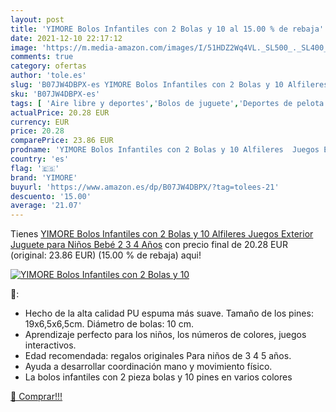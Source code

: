 ```yaml
---
layout: post
title: 'YIMORE Bolos Infantiles con 2 Bolas y 10 al 15.00 % de rebaja'
date: 2021-12-10 22:17:12
image: 'https://m.media-amazon.com/images/I/51HDZ2Wq4VL._SL500_._SL400_.jpg'
comments: true
category: ofertas
author: 'tole.es'
slug: 'B07JW4DBPX-es YIMORE Bolos Infantiles con 2 Bolas y 10 Alfileres Juegos...'
sku: 'B07JW4DBPX-es'
tags: [ 'Aire libre y deportes','Bolos de juguete','Deportes de pelota de juguete','Juguetes','Juguetes y juegos','bebé','yimore', ]
actualPrice: 20.28 EUR
currency: EUR
price: 20.28
comparePrice: 23.86 EUR
prodname: 'YIMORE Bolos Infantiles con 2 Bolas y 10 Alfileres  Juegos Exterior Juguete para Niños Bebé 2 3 4 Años'
country: 'es'
flag: '🇪🇸'
brand: 'YIMORE'
buyurl: 'https://www.amazon.es/dp/B07JW4DBPX/?tag=tolees-21'
descuento: '15.00'
average: '21.07'
---
```


Tienes [YIMORE Bolos Infantiles con 2 Bolas y 10 Alfileres  Juegos Exterior Juguete para Niños Bebé 2 3 4 Años](https://www.amazon.es/dp/B07JW4DBPX/?tag=tolees-21) con precio final de  20.28 EUR (original: 23.86 EUR) (15.00 %  de rebaja) aqui!

[![YIMORE Bolos Infantiles con 2 Bolas y 10](https://m.media-amazon.com/images/I/51HDZ2Wq4VL._SL500_._SL400_.jpg)](https://www.amazon.es/dp/B07JW4DBPX/?tag=tolees-21)

🔎:

- Hecho de la alta calidad PU espuma más suave. Tamaño de los pines: 19x6,5x6,5cm. Diámetro de bolas: 10 cm.
- Aprendizaje perfecto para los niños, los números de colores, juegos interactivos.
- Edad recomendada: regalos originales Para niños de 3 4 5 años.
- Ayuda a desarrollar coordinación mano y movimiento físico.
- La bolos infantiles con 2 pieza bolas y 10 pines en varios colores

[🛒 Comprar!!!](https://www.amazon.es/dp/B07JW4DBPX/?tag=tolees-21)

